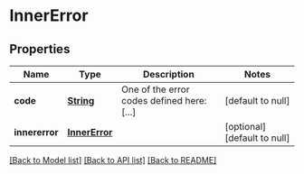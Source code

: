 # InnerError
## Properties

Name | Type | Description | Notes
------------ | ------------- | ------------- | -------------
**code** | [**String**](string.md) | One of the error codes defined here: [...] | [default to null]
**innererror** | [**InnerError**](InnerError.md) |  | [optional] [default to null]

[[Back to Model list]](../README.md#documentation-for-models) [[Back to API list]](../README.md#documentation-for-api-endpoints) [[Back to README]](../README.md)

